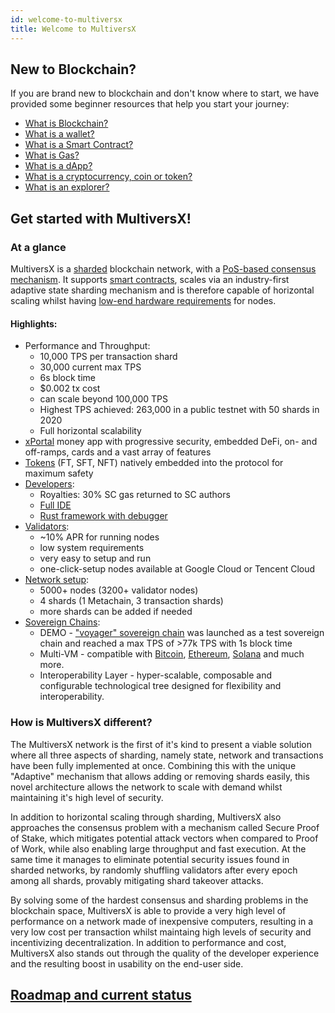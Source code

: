 ```yaml
---
id: welcome-to-multiversx
title: Welcome to MultiversX
---
```


[comment]: # (mx-abstract)

## **New to Blockchain?**

If you are brand new to blockchain and don't know where to start, we have provided some beginner resources that help you start your journey:

 - [What is Blockchain?](https://www.youtube.com/watch?v=tv6OBimIX98&list=PLQVcheGWwBRWFjgEGLx1Fv2qF_6UVpSXX)
 - [What is a wallet?](/docs/wallet/overview.md)
 - [What is a Smart Contract?](https://youtu.be/BALVrahGeJ8?si=CaCyHlQF14CD2e01)
 - [What is Gas?](/docs/developers/gas-and-fees/overview.md)
 - [What is a dApp?](https://www.youtube.com/watch?v=CQRO3YKQoFQ)
 - [What is a cryptocurrency, coin or token?](https://www.youtube.com/watch?v=kyPMo6LPMc4)
 - [What is an explorer?](https://youtu.be/tv6OBimIX98?si=CVvlHv4TyalQzKHt&t=1452)

## **Get started with MultiversX!**

### **At a glance**

MultiversX is a [sharded](/docs/learn/sharding.md) blockchain network, with a [PoS-based consensus mechanism](/docs/learn/consensus.md). It supports [smart contracts](/docs/developers/smart-contracts.md), scales via an industry-first adaptive state sharding mechanism and is therefore capable of horizontal scaling whilst having [low-end hardware requirements](/docs/validators/system-requirements.md) for nodes.

#### **Highlights:**
 - Performance and Throughput:
   - 10,000 TPS per transaction shard
   - 30,000 current max TPS
   - 6s block time
   - $0.002 tx cost
   - can scale beyond 100,000 TPS
   - Highest TPS achieved: 263,000 in a public testnet with 50 shards in 2020
   - Full horizontal scalability
 - [xPortal](https://xportal.com) money app with progressive security, embedded DeFi, on- and off-ramps, cards and a vast array of features
 - [Tokens](/docs/developers/esdt-tokens.md) (FT, SFT, NFT) natively embedded into the protocol for maximum safety
 - [Developers](/docs/developers/overview.md):
   - Royalties: 30% SC gas returned to SC authors
   - [Full IDE](https://marketplace.visualstudio.com/items?itemName=Elrond.vscode-elrond-ide)
   - [Rust framework with debugger](/docs/developers/smart-contracts.md)
 - [Validators](/docs/validators/overview.md):
   - ~10% APR for running nodes
   - low system requirements
   - very easy to setup and run
   - one-click-setup nodes available at Google Cloud or Tencent Cloud
 - [Network setup](https://explorer.multiversx.com/validators):
   - 5000+ nodes (3200+ validator nodes)
   - 4 shards (1 Metachain, 3 transaction shards)
   - more shards can be added if needed
 - [Sovereign Chains](/docs/sovereign/overview.md):
   - DEMO - ["voyager" sovereign chain](https://explorer.voyager1.dev/) was launched as a test sovereign chain and reached a max TPS of >77k TPS with 1s block time
   - Multi-VM - compatible with [Bitcoin](https://cdn.prod.website-files.com/6597cc7be68d63ec0c8ce338/664f6e01f2dd839286e20536_BitcoinX-litepaper.pdf), [Ethereum](https://cdn.prod.website-files.com/6597cc7be68d63ec0c8ce338/664f6e03efeeeb4e8c2efaf8_EthereumX-litepaper.pdf), [Solana](https://cdn.prod.website-files.com/6597cc7be68d63ec0c8ce338/664f6e026748935c069bd7a5_SolanaX-litepaper.pdf) and much more.
   - Interoperability Layer - hyper-scalable, composable and configurable technological tree designed for flexibility and interoperability. 

### **How is MultiversX different?**

The MultiversX network is the first of it's kind to present a viable solution where all three aspects of sharding, namely state, network and transactions have been fully implemented at once. Combining this with the unique "Adaptive" mechanism that allows adding or removing shards easily, this novel architecture allows the network to scale with demand whilst maintaining it's high level of security.

In addition to horizontal scaling through sharding, MultiversX also approaches the consensus problem with a mechanism called Secure Proof of Stake, which mitigates potential attack vectors when compared to Proof of Work, while also enabling large throughput and fast execution. At the same time it manages to eliminate potential security issues found in sharded networks, by randomly shuffling validators after every epoch among all shards, provably mitigating shard takeover attacks. 

By solving some of the hardest consensus and sharding problems in the blockchain space, MultiversX is able to provide a very high level of performance on a network made of inexpensive computers, resulting in a very low cost per transaction whilst maintaing high levels of security and incentivizing decentralization. In addition to performance and cost, MultiversX also stands out through the quality of the developer experience and the resulting boost in usability on the end-user side.

[comment]: # (mx-context-auto)

## [**Roadmap and current status**](https://multiversx.com/roadmap)

